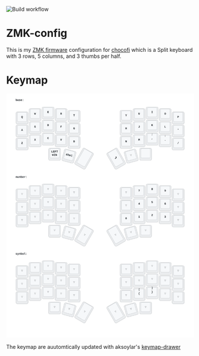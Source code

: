 ![Build workflow](https://github.com/notaduck/zmk-config-chocofi/actions/workflows/build.yml/badge.svg)

# ZMK-config

This is my [ZMK firmware](https://github.com/zmkfirmware/zmk/) configuration for [chocofi](https://github.com/pashutk/chocofi) which is a Split keyboard with 3 rows, 5 columns, and 3 thumbs per half.

# Keymap 

![](keymap-drawer/corne.svg)

The keymap are auutomtically updated with aksoylar's [keymap-drawer](https://github.com/caksoylar/keymap-drawer)
